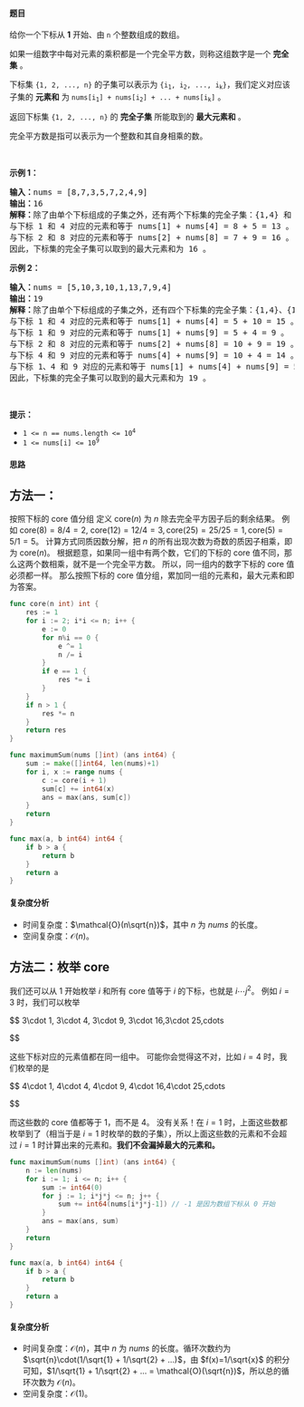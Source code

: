 #### 题目

<p>给你一个下标从 <strong>1</strong> 开始、由 <code>n</code> 个整数组成的数组。</p>

<p>如果一组数字中每对元素的乘积都是一个完全平方数，则称这组数字是一个 <strong>完全集</strong> 。</p>

<p>下标集 <code>{1, 2, ..., n}</code> 的子集可以表示为 <code>{i<sub>1</sub>, i<sub>2</sub>, ..., i<sub>k</sub>}</code>，我们定义对应该子集的 <strong>元素和</strong> 为 <code>nums[i<sub>1</sub>] + nums[i<sub>2</sub>] + ... + nums[i<sub>k</sub>]</code> 。</p>

<p>返回下标集 <code>{1, 2, ..., n}</code> 的 <strong>完全子集</strong> 所能取到的 <strong>最大元素和</strong> 。</p>

<p>完全平方数是指可以表示为一个整数和其自身相乘的数。</p>

<p> </p>

<p><strong>示例 1：</strong></p>

<pre>
<strong>输入：</strong>nums = [8,7,3,5,7,2,4,9]
<strong>输出：</strong>16
<strong>解释：</strong>除了由单个下标组成的子集之外，还有两个下标集的完全子集：{1,4} 和 {2,8} 。
与下标 1 和 4 对应的元素和等于 nums[1] + nums[4] = 8 + 5 = 13 。
与下标 2 和 8 对应的元素和等于 nums[2] + nums[8] = 7 + 9 = 16 。
因此，下标集的完全子集可以取到的最大元素和为 16 。
</pre>

<p><strong>示例 2：</strong></p>

<pre>
<strong>输入：</strong>nums = [5,10,3,10,1,13,7,9,4]
<strong>输出：</strong>19
<strong>解释：</strong>除了由单个下标组成的子集之外，还有四个下标集的完全子集：{1,4}、{1,9}、{2,8}、{4,9} 和 {1,4,9} 。 
与下标 1 和 4 对应的元素和等于 nums[1] + nums[4] = 5 + 10 = 15 。 
与下标 1 和 9 对应的元素和等于 nums[1] + nums[9] = 5 + 4 = 9 。 
与下标 2 和 8 对应的元素和等于 nums[2] + nums[8] = 10 + 9 = 19 。
与下标 4 和 9 对应的元素和等于 nums[4] + nums[9] = 10 + 4 = 14 。 
与下标 1、4 和 9 对应的元素和等于 nums[1] + nums[4] + nums[9] = 5 + 10 + 4 = 19 。 
因此，下标集的完全子集可以取到的最大元素和为 19 。
</pre>

<p> </p>

<p><strong>提示：</strong></p>

<ul>
	<li><code>1 <= n == nums.length <= 10<sup>4</sup></code></li>
	<li><code>1 <= nums[i] <= 10<sup>9</sup></code></li>
</ul>

#### 思路

## 方法一：

按照下标的 core 值分组
定义 $\text{core}(n)$ 为 $n$ 除去完全平方因子后的剩余结果。
例如 $\text{core}(8)=8/4=2,\ \text{core}(12)=12/4=3, \text{core}(25)=25/25=1, \text{core}(5)=5/1=5$。
计算方式同质因数分解，把 $n$ 的所有出现次数为奇数的质因子相乘，即为 $\text{core}(n)$。
根据题意，如果同一组中有两个数，它们的下标的 $\text{core}$ 值不同，那么这两个数相乘，就不是一个完全平方数。
所以，同一组内的数字下标的 $\text{core}$ 值必须都一样。
那么按照下标的 $\text{core}$ 值分组，累加同一组的元素和，最大元素和即为答案。

```go  
func core(n int) int {
	res := 1
	for i := 2; i*i <= n; i++ {
		e := 0
		for n%i == 0 {
			e ^= 1
			n /= i
		}
		if e == 1 {
			res *= i
		}
	}
	if n > 1 {
		res *= n
	}
	return res
}

func maximumSum(nums []int) (ans int64) {
	sum := make([]int64, len(nums)+1)
	for i, x := range nums {
		c := core(i + 1)
		sum[c] += int64(x)
		ans = max(ans, sum[c])
	}
	return
}

func max(a, b int64) int64 {
	if b > a {
		return b
	}
	return a
}
```

#### 复杂度分析

- 时间复杂度：$\mathcal{O}(n\sqrt{n})$，其中 $n$ 为 $\textit{nums}$ 的长度。
- 空间复杂度：$\mathcal{O}(n)$。

## 方法二：枚举 core

我们还可以从 $1$ 开始枚举 $i$ 和所有 $\text{core}$ 值等于 $i$ 的下标，也就是 $i\cdots j^2$。
例如 $i=3$ 时，我们可以枚举

$$
3\cdot 1, 3\cdot 4, 3\cdot 9, 3\cdot 16,3\cdot 25,cdots

$$

这些下标对应的元素值都在同一组中。
可能你会觉得这不对，比如 $i=4$ 时，我们枚举的是

$$
4\cdot 1, 4\cdot 4, 4\cdot 9, 4\cdot 16,4\cdot 25,cdots

$$

而这些数的 $\text{core}$ 值都等于 $1$，而不是 $4$。
没有关系！在 $i=1$ 时，上面这些数都枚举到了（相当于是 $i=1$ 时枚举的数的子集），所以上面这些数的元素和不会超过 $i=1$ 时计算出来的元素和。**我们不会漏掉最大的元素和。**

```go  
func maximumSum(nums []int) (ans int64) {
	n := len(nums)
	for i := 1; i <= n; i++ {
		sum := int64(0)
		for j := 1; i*j*j <= n; j++ {
			sum += int64(nums[i*j*j-1]) // -1 是因为数组下标从 0 开始
		}
		ans = max(ans, sum)
	}
	return
}

func max(a, b int64) int64 {
	if b > a {
		return b
	}
	return a
}
```

#### 复杂度分析

- 时间复杂度：$\mathcal{O}(n)$，其中 $n$ 为 $\textit{nums}$ 的长度。循环次数约为 $\sqrt{n}\cdot(1/\sqrt{1} + 1/\sqrt{2} + ...)$，由 $f(x)=1/\sqrt{x}$ 的积分可知，$1/\sqrt{1} + 1/\sqrt{2} + ... = \mathcal{O}(\sqrt{n})$，所以总的循环次数为 $\mathcal{O}(n)$。
- 空间复杂度：$\mathcal{O}(1)$。
